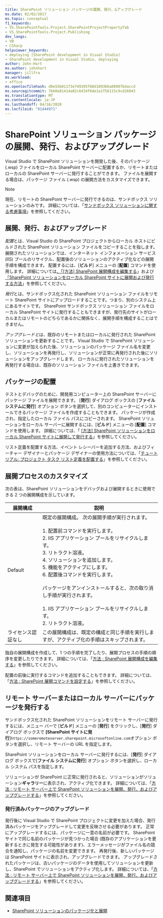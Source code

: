 ```yaml
---
title: SharePoint ソリューション パッケージの展開、発行、&アップグレード
ms.date: 02/02/2017
ms.topic: conceptual
f1_keywords:
- VS.SharePointTools.Project.SharePointProjectPropertyTab
- VS.SharePointTools.Project.Publishing
dev_langs:
- VB
- CSharp
helpviewer_keywords:
- deploying [SharePoint development in Visual Studio]
- SharePoint development in Visual Studio, deploying
author: John-Hart
ms.author: johnhart
manager: jillfra
ms.workload:
- office
ms.openlocfilehash: d8e55b01173e749395f60d189366a08907bdaccd
ms.sourcegitcommit: 7b60e81414a82c6d34f6de1a1f56115c9cd26943
ms.translationtype: MT
ms.contentlocale: ja-JP
ms.lasthandoff: 04/16/2020
ms.locfileid: "81444971"
---
```

# <a name="deploy-publish-and-upgrade-sharepoint-solution-packages"></a>SharePoint ソリューション パッケージの展開、発行、およびアップグレード
  Visual Studio で SharePoint ソリューションを開発した後、そのパッケージ (.wsp) ファイルをローカル SharePoint サーバーに配置するか、リモートまたはローカルの SharePoint サーバーに発行することができます。 ファイルを展開する場合は、パッケージ ファイル (.wsp) の展開方法をカスタマイズできます。

> [!NOTE]
> 現在、リモートの SharePoint サーバーに発行できるのは、サンドボックス ソリューションのみです。 詳細については、「[サンドボックス ソリューションに関する考慮事項](../sharepoint/sandboxed-solution-considerations.md)」を参照してください。

## <a name="deploy-publish-and-upgrade"></a>展開、発行、およびアップグレード
 *配置*とは、Visual Studio の SharePoint プロジェクトからローカル ホストにビルドされた SharePoint ソリューション ファイルをコピーすることを指します。 展開されたソリューションでは、インターネット インフォメーション サービス (IIS) プールのリサイクル、配置後のソリューションのアクティブ化などの展開手順を構成できます。 配置するには、[**ビルド**] メニューの [**配置**] コマンドを使用します。 詳細については[、「[方法] SharePoint 展開構成を編集する](../sharepoint/how-to-edit-a-sharepoint-deployment-configuration.md)」および[「SharePoint ソリューションをローカル SharePoint サイトに展開および発行する方法](../sharepoint/how-to-deploy-and-publish-a-sharepoint-solution-to-a-local-sharepoint-site.md)」を参照してください。

 *発行*とは、サンドボックス化された SharePoint ソリューション ファイルをリモート SharePoint サイトにアップロードすることです。つまり、別のシステム上にあるサイトです。 SharePoint サンドボックス ソリューション ファイルをローカル SharePoint サイトに発行することもできますが、発行先のサイトがローカルまたはリモートのどちらであるかに関係なく、展開手順を構成することはできません。

 *アップグレードと*は、既存のリモートまたはローカルに発行された SharePoint ソリューションを更新することです。 Visual Studio で SharePoint ソリューションに変更が加えられた後、ソリューションのパッケージ ファイル名を変更し、ソリューションを再発行し、ソリューションが正常に再発行された後にソリューションをアップグレードします。 ローカルに発行されたソリューションを再発行する場合は、既存のソリューション ファイルを上書きできます。

## <a name="deploy-packages"></a>パッケージの配置
 テストとデバッグのために、開発用コンピューター上の SharePoint サーバーにパッケージ ファイルを展開できます。 [**発行**] ダイアログ ボックスの [**ファイル システムに発行**] オプション ボタンを選択して、別のコンピューターにインストールできるパッケージ ファイルを作成することもできます。 パッケージが作成され、指定したローカル ファイル パスにコピーされます。 SharePoint ソリューションをローカル サーバーに展開するには、[**ビルド**] メニューの [**配置**] コマンドを使用します。 詳細については、「 [[方法] SharePoint ソリューションをローカル SharePoint サイトに展開して発行する](../sharepoint/how-to-deploy-and-publish-a-sharepoint-solution-to-a-local-sharepoint-site.md)」を参照してください。

 リスト定義を配置する方法、イベント レシーバーを追加する方法、およびフィーチャー デザイナーとパッケージ デザイナーの使用方法については、「[チュートリアル: プロジェクト タスク リスト定義を配置する](../sharepoint/walkthrough-deploying-a-project-task-list-definition.md)」を参照してください。

## <a name="customize-the-deployment-process"></a>展開プロセスのカスタマイズ
 次の表は、SharePoint ソリューションをデバッグおよび展開するときに使用できる 2 つの展開構成を示しています。

|展開構成|説明|
|------------------------------|-----------------|
|Default|既定の展開構成。 次の展開手順が実行されます。<br /><br /> 1. 配置前コマンドを実行します。<br />2. IIS アプリケーション プールをリサイクルします。<br />3. リトラクト溶液。<br />4. ソリューションを追加します。<br />5. 機能をアクティブにします。<br />6. 配置後コマンドを実行します。<br /><br /> パッケージをアンインストールすると、次の取り消し手順が実行されます。<br /><br /> 1. IIS アプリケーション プールをリサイクルします。<br />2. リトラクト溶液。|
|ライセンス認証なし|この展開構成は、既定の構成と同じ手順を実行しますが、アクティブ化の手順はスキップされます。|

 独自の展開構成を作成して、1 つの手順を完了したり、展開プロセスの手順の順序を変更したりできます。 詳細については、「[方法 : SharePoint 展開構成を編集する](../sharepoint/how-to-edit-a-sharepoint-deployment-configuration.md)」を参照してください。

 配置の前後に実行するコマンドを追加することもできます。 詳細については、「[方法 : SharePoint 展開コマンドを設定する](../sharepoint/how-to-set-sharepoint-deployment-commands.md)」を参照してください。

## <a name="publish-packages-to-a-remote-or-local-server"></a>リモート サーバーまたはローカル サーバーにパッケージを発行する
 サンドボックス化された SharePoint ソリューションをリモート サーバーに発行するには、メニュー バーで [**ビルド**] メニューの [**発行**] をクリックし、[**発行**] ダイアログ ボックスで **[SharePoint サイトに発行**]`https://someremoteserver.sharepoint.microsoftonline.com`オプション ボタンを選択し、リモート サーバーの URL を指定します。

 SharePoint ソリューションをローカル サーバーに発行するには、[**発行**] ダイアログ ボックスで[**ファイル システムに発行**] オプション ボタンを選択し、ローカル システム パスを指定します。

 ソリューションが SharePoint に正常に発行されると、ソリューションがソリューション**ギャラリー**に表示され、アクティブ化できます。 詳細については、「[方法 : リモート サーバー上で SharePoint ソリューションを展開、発行、およびアップグレードする](../sharepoint/how-to-deploy-publish-and-upgrade-sharepoint-solutions-on-a-remote-server.md)」を参照してください。

### <a name="upgrade-published-packages"></a>発行済みパッケージのアップグレード
 発行後に Visual Studio で SharePoint プロジェクトに変更を加えた場合、発行済みパッケージをアップグレードして変更を反映させる必要があります。 正常にアップグレードするには、パッケージに一意の名前が必要です。 SharePoint サイトで同じ名前のパッケージが見つかった場合 (既存のアプリケーションを更新するときに発生する可能性があります)、エラーメッセージがファイル名の競合を通知し、パッケージの名前を変更できます。 再発行後、新しいパッケージは SharePoint サイトに表示され、アップグレードできます。 アップグレードされたパッケージは、古いパッケージのデータを使用してソリューションを更新し、SharePoint でソリューションをアクティブ化します。 詳細については、「[方法 : リモート サーバー上で SharePoint ソリューションを展開、発行、およびアップグレードする](../sharepoint/how-to-deploy-publish-and-upgrade-sharepoint-solutions-on-a-remote-server.md)」を参照してください。

## <a name="see-also"></a>関連項目
- [SharePoint ソリューションのパッケージ化と展開](../sharepoint/packaging-and-deploying-sharepoint-solutions.md)
